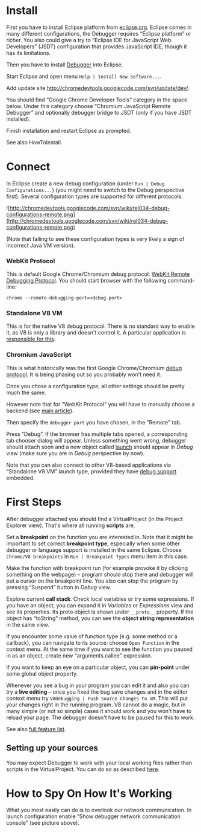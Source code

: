 # Install #
First you have to install Eclipse platform from [eclipse.org](http://eclipse.org). Eclipse comes in many different configurations, the Debugger requires “Eclipse platform” or richer. You also could give a try to “Eclipse IDE for JavaScript Web Developers” (JSDT) configuration that provides JavaScript IDE, though it has its limitations.

Then you have to install [Debugger](EclipseDebugger.md) into Eclipse.

Start Eclipse and open menu `Help | Install New Software...`.

Add update site http://chromedevtools.googlecode.com/svn/update/dev/.

You should find “Google Chrome Developer Tools” category in the space below. Under this category choose “Chromium JavaScript Remote Debugger” and optionally debugger bridge to JSDT (only if you have JSDT installed).

Finish installation and restart Eclipse as prompted.

See also HowToInstall.

# Connect #
In Eclipse create a new debug configuration (under `Run | Debug Configurations...`) (you might need to switch to the Debug perspective first).
Several configuration types are supported for different protocols.

![http://chromedevtools.googlecode.com/svn/wiki/rel034-debug-configurations-remote.png](http://chromedevtools.googlecode.com/svn/wiki/rel034-debug-configurations-remote.png)

(Note that failing to see these configuration types is very likely a sign of incorrect Java VM version).

### WebKit Protocol ###
This is default Google Chrome/Chromium debug protocol: [WebKit Remote Debugging Protocol](WIP.md).
You should start browser with the following command-line:
```
chrome --remote-debugging-port=<debug port>
```

### Standalone V8 VM ###
This is for the native V8 debug protocol. There is no standard way to enable it, as V8 is only a library and doesn't control it. A particular application is [responsible for this](http://code.google.com/p/v8/wiki/AddDebuggerSupport).

### Chromium JavaScript ###
This is what historically was the first Google Chrome/Chromium [debug protocol](ChromeDevToolsProtocol.md). It is being phasing out so you probably won't need it.

Once you chose a configuration type, all other settings should be pretty much the same.

However note that for "WebKit Protocol" you will have to manually choose a backend (see [main article](WipBackends.md)).

Then specify the `debugger port` you have chosen, in the "Remote" tab.

Press “Debug”. If the browser has multiple tabs opened, a corresponding tab chooser dialog will appear.  Unless something went wrong, debugger should attach soon and a new object called [launch](LaunchElement.md) should appear in _Debug_ view (make sure you are in _Debug_ perspective by now).

Note that you can also connect to other V8-based applications via “Standalone V8 VM” launch type, provided they have [debug support](http://code.google.com/p/v8/wiki/AddDebuggerSupport) embedded.

# First Steps #
After debugger attached you should find a VirtualProject (in the Project Explorer view). That's where all running **scripts** are.

Set a **breakpoint** on the function you are interested in. Note that it might be important to set correct **breakpoint type**, especially when some other debugger or language support is installed in the same Eclipse. Choose `Chrome/V8 breakpoints` in `Run | Breakpoint Types` menu item in this case.

Make the function with breakpoint run (for example provoke it by clicking something on the webpage) – program should stop there and debugger will put a cursor on the breakpoint line. You also can stop the program by pressing “Suspend” button in _Debug_ view.

Explore current **call stack**. Check local variables or try some expressions. If you have an object, you can expand it in _Variables_ or _Expressions_ view and see its properties. Its proto object is shown under  `__proto__` property. If the object has “toString” method, you can see the **object string representation** in the same view.

If you encounter some value of function type (e.g. some method or a callback), you can navigate to its source: choose `Open Function` in the context menu. At the same time if you want to see the function you paused in as an object, create new "arguments.callee" expression.

If you want to keep an eye on a particular object, you can **pin-point** under some global object property.

Whenever you see a bug in your program you can edit it and also you can try a **live editing** – once you fixed the bug save changes and in the editor context menu try `V8Debugging | Push Source Changes to VM`. This will put your changes right in the running program. V8 cannot do a magic, but in many simple (or not so simple) cases it should work and you won't have to reload your page. The debugger doesn't have to be paused for this to work.

See also [full feature list](EclipseDebuggerFeatures.md).

## Setting up your sources ##

You may expect Debugger to work with your local working files rather than scripts in the VirtualProject. You can do so as described [here](FeatureDebugOnRealFiles.md).

# How to Spy On How It's Working #
What you most easily can do is to overlook our network communication. In launch configuration enable “Show debugger network communication console” (see picture above).